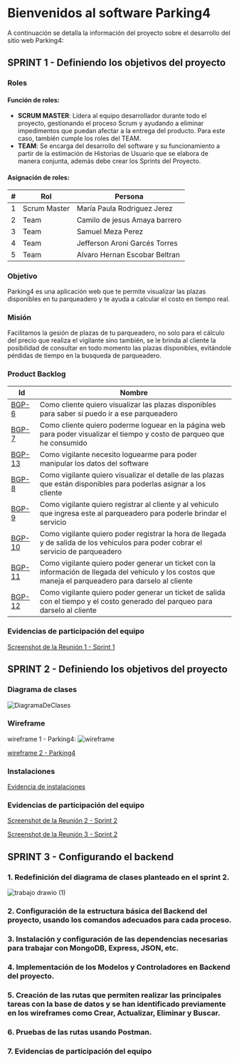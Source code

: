 # Bienvenidos al software Parking4

A continuación se detalla la información del proyecto sobre el desarrollo del sitio web Parking4:


## SPRINT 1 - Definiendo los objetivos del proyecto

### Roles

#### Función de roles:
- **SCRUM MASTER**: Lidera al equipo desarrollador durante todo el proyecto, gestionando el proceso Scrum y ayudando a eliminar impedimentos que puedan afectar a la entrega del producto. Para este caso, también cumple los roles del TEAM.
- **TEAM**: Se encarga del desarrollo del software y su funcionamiento a partir de la estimación de Historias de Usuario que se elabora de manera conjunta, además debe crear los Sprints del Proyecto.

#### Asignación de roles:
|#     |Rol           |Persona                        |
|------|--------------|-------------------------------|
|1     |Scrum Master  |María Paula Rodriguez Jerez    |
|2     |Team          |Camilo de jesus Amaya barrero  |
|3     |Team          |Samuel Meza Perez              |
|4     |Team          |Jefferson Aroni Garcés Torres  |
|5     |Team          |Alvaro Hernan Escobar Beltran  |

### Objetivo
Parking4 es una aplicación web que te permite visualizar las plazas disponibles en tu parqueadero y te ayuda a calcular el costo en tiempo real.

### Misión
Facilitamos la gesión de plazas de tu parqueadero, no solo para el cálculo del precio que realiza el vigilante sino también, se le brinda al cliente la posibilidad de consultar en todo momento las plazas disponibles, evitándole pérdidas de tiempo en la busqueda de parqueadero.

### Product Backlog
|Id            |Nombre                        |
|--------------|------------------------------|
|[BGP-6](https://paularoje.atlassian.net/browse/BGP-6?atlOrigin=eyJpIjoiYzgwYTQ0ZjEyNzQzNGJhN2JmNjEyZTM0NmRhZWZhNjIiLCJwIjoic2hlZXRzLWppcmEifQ)|Como cliente quiero visualizar las plazas disponibles para saber si puedo ir a ese parqueadero|
|[BGP-7](https://paularoje.atlassian.net/browse/BGP-7?atlOrigin=eyJpIjoiYzgwYTQ0ZjEyNzQzNGJhN2JmNjEyZTM0NmRhZWZhNjIiLCJwIjoic2hlZXRzLWppcmEifQ)|Como cliente quiero poderme loguear en la página web para poder visualizar el tiempo y costo de parqueo que he consumido|
|[BGP-13](https://paularoje.atlassian.net/browse/BGP-13?atlOrigin=eyJpIjoiYzgwYTQ0ZjEyNzQzNGJhN2JmNjEyZTM0NmRhZWZhNjIiLCJwIjoic2hlZXRzLWppcmEifQ)|Como vigilante necesito loguearme para poder manipular los datos del software|
|[BGP-8](https://paularoje.atlassian.net/browse/BGP-8?atlOrigin=eyJpIjoiYzgwYTQ0ZjEyNzQzNGJhN2JmNjEyZTM0NmRhZWZhNjIiLCJwIjoic2hlZXRzLWppcmEifQ)|Como vigilante quiero visualizar el detalle de las plazas que están disponibles para poderlas asignar a los cliente|
|[BGP-9](https://paularoje.atlassian.net/browse/BGP-9?atlOrigin=eyJpIjoiYzgwYTQ0ZjEyNzQzNGJhN2JmNjEyZTM0NmRhZWZhNjIiLCJwIjoic2hlZXRzLWppcmEifQ)|Como vigilante quiero registrar al cliente y al vehiculo que ingresa este al parqueadero para poderle brindar el servicio|
|[BGP-10](https://paularoje.atlassian.net/browse/BGP-10?atlOrigin=eyJpIjoiYzgwYTQ0ZjEyNzQzNGJhN2JmNjEyZTM0NmRhZWZhNjIiLCJwIjoic2hlZXRzLWppcmEifQ)|Como vigilante quiero poder registrar la hora de llegada y de salida de los vehiculos para poder cobrar el servicio de parqueadero|
|[BGP-11](https://paularoje.atlassian.net/browse/BGP-11?atlOrigin=eyJpIjoiYzgwYTQ0ZjEyNzQzNGJhN2JmNjEyZTM0NmRhZWZhNjIiLCJwIjoic2hlZXRzLWppcmEifQ)|Como vigilante quiero poder generar un ticket con la información de llegada del vehiculo y los costos que maneja el parqueadero para darselo al cliente|
|[BGP-12](https://paularoje.atlassian.net/browse/BGP-12?atlOrigin=eyJpIjoiYzgwYTQ0ZjEyNzQzNGJhN2JmNjEyZTM0NmRhZWZhNjIiLCJwIjoic2hlZXRzLWppcmEifQ)|Como vigilante quiero poder generar un ticket de salida con el tiempo y el costo generado del parqueo para darselo al cliente|

### Evidencias de participación del equipo
[Screenshot de la Reunión 1 - Sprint 1](https://github.com/Paularoje/Parking4/blob/31aa799692a25620e0a6151bed7615bf5c3ac509/Evidencias%20de%20reuniones/Reuni%C3%B3n1-Sprint1.jpeg)


## SPRINT 2 - Definiendo los objetivos del proyecto

### Diagrama de clases 
![DiagramaDeClases](https://user-images.githubusercontent.com/93130943/142205331-4238d963-d382-458f-953b-9ca526f84b1e.jpg)


### Wireframe
wireframe 1 - Parking4:
![wireframe](https://user-images.githubusercontent.com/93130943/142194518-c35f9349-ff74-449a-8bbe-f2475a9f9017.jpeg)

[wireframe 2 - Parking4](https://correouisedu-my.sharepoint.com/:w:/g/personal/maria_rodriguez24_correo_uis_edu_co/EdWzNoQ87tJLs8uK_Bv7PDUBtirfhe5rbWM2kIR_XhXsqA)

### Instalaciones
[Evidencia de instalaciones](https://github.com/Paularoje/Parking4/tree/main/Evidencias%20de%20instalaciones)

### Evidencias de participación del equipo
[Screenshot de la Reunión 2 - Sprint 2](https://github.com/Paularoje/Parking4/blob/31aa799692a25620e0a6151bed7615bf5c3ac509/Evidencias%20de%20reuniones/Reuni%C3%B3n2-Sprint2.jpeg)

[Screenshot de la Reunión 3 - Sprint 2](https://github.com/Paularoje/Parking4/blob/31aa799692a25620e0a6151bed7615bf5c3ac509/Evidencias%20de%20reuniones/Reuni%C3%B3n3-Sprint2.jpeg)

## SPRINT 3 - Configurando el backend

### 1. Redefinición del diagrama de clases planteado en el sprint 2.
![trabajo drawio (1)](https://user-images.githubusercontent.com/93130943/142201181-9e01f1d6-9c1f-4978-ab22-8011067e8c5e.png)

### 2. Configuración de la estructura básica del Backend del proyecto, usando los comandos adecuados para cada proceso.

### 3. Instalación y configuración de las dependencias necesarias para trabajar con MongoDB, Express, JSON, etc.

### 4. Implementación de los Modelos y Controladores en Backend del proyecto.

### 5. Creación de las rutas que permiten realizar las principales tareas con la base de datos y se han identificado previamente en los wireframes como Crear, Actualizar, Eliminar y Buscar.

### 6. Pruebas de las rutas usando Postman.

### 7. Evidencias de participación del equipo
